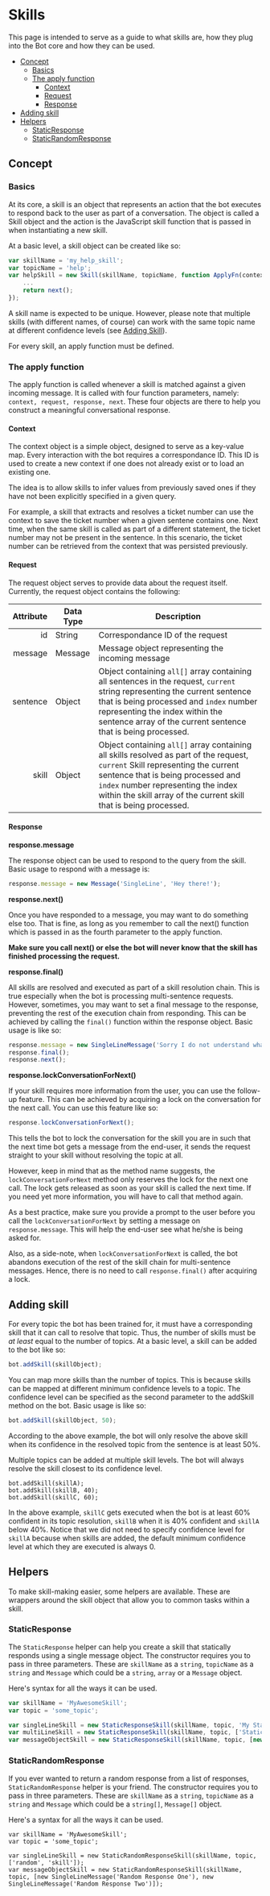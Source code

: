 # Skills

This page is intended to serve as a guide to what skills are, how they plug into the Bot core and how they can be used.

<!-- vim-markdown-toc GFM -->
* [Concept](#concept)
	* [Basics](#basics)
	* [The apply function](#the-apply-function)
		* [Context](#context)
		* [Request](#request)
		* [Response](#response)
* [Adding skill](#adding-skill)
* [Helpers](#helpers)
	* [StaticResponse](#staticresponse)
	* [StaticRandomResponse](#staticrandomresponse)

<!-- vim-markdown-toc -->

## Concept

### Basics

At its core, a skill is an object that represents an action that the bot executes to respond back to the user as part of a conversation. The object is called a Skill object and the action is the JavaScript skill function that is passed in when instantiating a new skill.

At a basic level, a skill object can be created like so:

```javascript
var skillName = 'my_help_skill';
var topicName = 'help';
var helpSkill = new Skill(skillName, topicName, function ApplyFn(context, request, response, next) {
	...
	return next();
});
```

A skill name is expected to be unique. However, please note that multiple skills (with different names, of course) can work with the same topic name at different confidence levels (see [Adding Skill](#adding-skill)).

For every skill, an apply function must be defined.

### The apply function

The apply function is called whenever a skill is matched against a given incoming message. It is called with four function parameters, namely: `context, request, response, next`. These four objects are there to help you construct a meaningful conversational response.

#### Context

The context object is a simple object, designed to serve as a key-value map. Every interaction with the bot requires a correspondance ID. This ID is used to create a new context if one does not already exist or to load an existing one. 

The idea is to allow skills to infer values from previously saved ones if they have not been explicitly specified in a given query. 

For example, a skill that extracts and resolves a ticket number can use the context to save the ticket number when a given sentene contains one. Next time, when the same skill is called as part of a different statement, the ticket number may not be present in the sentence. In this scenario, the ticket number can be retrieved from the context that was persisted previously.

#### Request

The request object serves to provide data about the request itself. Currently, the request object contains the following:

| Attribute | Data Type | Description                                           |
|----------:|-----------|-------------------------------------------------------|
| id        | String    | Correspondance ID of the request                      |
| message   | Message   | Message object representing the incoming message      |
| sentence  | Object    | Object containing `all[]` array containing all sentences in the request, `current` string representing the current sentence that is being processed and `index` number representing the index within the sentence array of the current sentence that is being processed.     |
| skill     | Object    | Object containing `all[]` array containing all skills resolved as part of the request, `current` Skill representing the current sentence that is being processed and `index` number representing the index within the skill array of the current skill that is being processed.     |

#### Response

**response.message**

The response object can be used to respond to the query from the skill. Basic usage to respond with a message is:

```javascript
response.message = new Message('SingleLine', 'Hey there!');
```

**response.next()**

Once you have responded to a message, you may want to do something else too. That is fine, as long as you remember to call the next() function which is passed in as the fourth parameter to the apply function. 

**Make sure you call next() or else the bot will never know that the skill has finished processing the request.**

**response.final()**

All skills are resolved and executed as part of a skill resolution chain. This is true especially when the bot is processing multi-sentence requests. However, sometimes, you may want to set a final message to the response, preventing the rest of the execution chain from responding. This can be achieved by calling the `final()` function within the response object. Basic usage is like so:

```javascript
response.message = new SingleLineMessage('Sorry I do not understand what you are trying to say.');
response.final();
response.next();
```

**response.lockConversationForNext()**

If your skill requires more information from the user, you can use the follow-up feature. This can be achieved by acquiring a lock on the conversation for the next call. You can use this feature like so:
 
 ```javascript
response.lockConversationForNext();
 ```
 
This tells the bot to lock the conversation for the skill you are in such that the next time bot gets a message from the end-user, it sends the request straight to your skill without resolving the topic at all.

However, keep in mind that as the method name suggests, the `lockConversationForNext` method only reserves the lock for the next one call. The lock gets released as soon as your skill is called the next time. If you need yet more information, you will have to call that method again.

As a best practice, make sure you provide a prompt to the user before you call the `lockConversationForNext` by setting a message on `response.message`. This will help the end-user see what he/she is being asked for.

Also, as a side-note, when `lockConversationForNext` is called, the bot abandons execution of the rest of the skill chain for multi-sentence messages. Hence, there is no need to call `response.final()` after acquiring a lock.

## Adding skill

For every topic the bot has been trained for, it must have a corresponding skill that it can call to resolve that topic. Thus, the number of skills must be *at least* equal to the number of topics. At a basic level, a skill can be added to the bot like so:

```javascript
bot.addSkill(skillObject);
```

You can map more skills than the number of topics. This is because skills can be mapped at different minimum confidence levels to a topic. The confidence level can be specified as the second parameter to the addSkill method on the bot. Basic usage is like so:

```javascript
bot.addSkill(skillObject, 50);
```

According to the above example, the bot will only resolve the above skill when its confidence in the resolved topic from the sentence is at least 50%.

Multiple topics can be added at multiple skill levels. The bot will always resolve the skill closest to its confidence level.

```javscript
bot.addSkill(skillA);
bot.addSkill(skillB, 40);
bot.addSkill(skillC, 60);
```

In the above example, `skillC` gets executed when the bot is at least 60% confident in its topic resolution, `skillB` when it is 40% confident and `skillA` below 40%. Notice that we did not need to specify confidence level for `skillA` because when skills are added, the default minimum confidence level at which they are executed is always 0.

## Helpers

To make skill-making easier, some helpers are available. These are wrappers around the skill object that allow you to common tasks within a skill.

### StaticResponse

The `StaticResponse` helper can help you create a skill that statically responds using a single message object. The constructor requires you to pass in three parameters. These are `skillName` as a `string`, `topicName` as a `string` and `Message` which could be a `string`, `array` or a `Message` object.

Here's syntax for all the ways it can be used.

```javascript
var skillName = 'MyAwesomeSkill';
var topic = 'some_topic';

var singleLineSkill = new StaticResponseSkill(skillName, topic, 'My Static Response');
var multiLineSkill = new StaticResponseSkill(skillName, topic, ['Static', 'Response']);
var messageObjectSkill = new StaticResponseSkill(skillName, topic, [new Message('MultiLine', ['Multi', 'Line'])]);
```

### StaticRandomResponse

If you ever wanted to return a random response from a list of responses, `StaticRandomResponse` helper is your friend. The constructor requires you to pass in three parameters. These are `skillName` as a `string`, `topicName` as a `string` and `Message` which could be a `string[]`, `Message[]` object.

Here's a syntax for all the ways it can be used.

```javscript
var skillName = 'MyAwesomeSkill';
var topic = 'some_topic';

var singleLineSkill = new StaticRandomResponseSkill(skillName, topic, ['random', 'skill']);
var messageObjectSkill = new StaticRandomResponseSkill(skillName, topic, [new SingleLineMessage('Random Response One'), new SingleLineMessage('Random Response Two')]);
```
